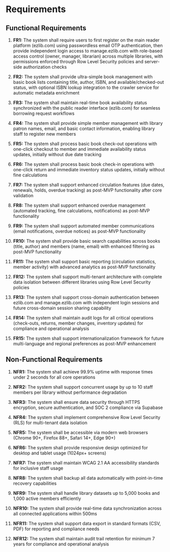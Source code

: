 # Requirements

## Functional Requirements

1. **FR1:** The system shall require users to first register on the main reader platform (ezlib.com) using passwordless email OTP authentication, then provide independent login access to manage.ezlib.com with role-based access control (owner, manager, librarian) across multiple libraries, with permissions enforced through Row Level Security policies and server-side authorization checks

2. **FR2:** The system shall provide ultra-simple book management with basic book lists containing title, author, ISBN, and available/checked-out status, with optional ISBN lookup integration to the crawler service for automatic metadata enrichment

3. **FR3:** The system shall maintain real-time book availability status synchronized with the public reader interface (ezlib.com) for seamless borrowing request workflows

4. **FR4:** The system shall provide simple member management with library patron names, email, and basic contact information, enabling library staff to register new members

5. **FR5:** The system shall process basic book check-out operations with one-click checkout to member and immediate availability status updates, initially without due date tracking

6. **FR6:** The system shall process basic book check-in operations with one-click return and immediate inventory status updates, initially without fine calculations

7. **FR7:** The system shall support enhanced circulation features (due dates, renewals, holds, overdue tracking) as post-MVP functionality after core validation

8. **FR8:** The system shall support enhanced overdue management (automated tracking, fine calculations, notifications) as post-MVP functionality

9. **FR9:** The system shall support automated member communications (email notifications, overdue notices) as post-MVP functionality

10. **FR10:** The system shall provide basic search capabilities across books (title, author) and members (name, email) with enhanced filtering as post-MVP functionality

11. **FR11:** The system shall support basic reporting (circulation statistics, member activity) with advanced analytics as post-MVP functionality

12. **FR12:** The system shall support multi-tenant architecture with complete data isolation between different libraries using Row Level Security policies

13. **FR13:** The system shall support cross-domain authentication between ezlib.com and manage.ezlib.com with independent login sessions and future cross-domain session sharing capability

14. **FR14:** The system shall maintain audit logs for all critical operations (check-outs, returns, member changes, inventory updates) for compliance and operational analysis

15. **FR15:** The system shall support internationalization framework for future multi-language and regional preferences as post-MVP enhancement

## Non-Functional Requirements

1. **NFR1:** The system shall achieve 99.9% uptime with response times under 2 seconds for all core operations

2. **NFR2:** The system shall support concurrent usage by up to 10 staff members per library without performance degradation

3. **NFR3:** The system shall ensure data security through HTTPS encryption, secure authentication, and SOC 2 compliance via Supabase

4. **NFR4:** The system shall implement comprehensive Row Level Security (RLS) for multi-tenant data isolation

5. **NFR5:** The system shall be accessible via modern web browsers (Chrome 90+, Firefox 88+, Safari 14+, Edge 90+)

6. **NFR6:** The system shall provide responsive design optimized for desktop and tablet usage (1024px+ screens)

7. **NFR7:** The system shall maintain WCAG 2.1 AA accessibility standards for inclusive staff usage

8. **NFR8:** The system shall backup all data automatically with point-in-time recovery capabilities

9. **NFR9:** The system shall handle library datasets up to 5,000 books and 1,000 active members efficiently

10. **NFR10:** The system shall provide real-time data synchronization across all connected applications within 500ms

11. **NFR11:** The system shall support data export in standard formats (CSV, PDF) for reporting and compliance needs

12. **NFR12:** The system shall maintain audit trail retention for minimum 7 years for compliance and operational analysis
